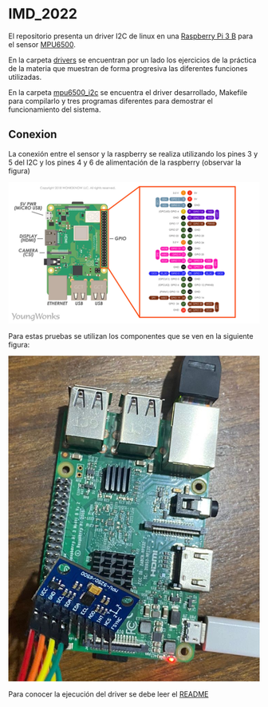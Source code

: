 # IMD_2022

El repositorio presenta un driver I2C de linux en una [Raspberry Pi 3 B](https://www.raspberrypi.com/products/raspberry-pi-3-model-b/) para el sensor [MPU6500](https://invensense.tdk.com/products/motion-tracking/6-axis/mpu-6500/).

En la carpeta [drivers](./drivers/) se encuentran por un lado los ejercicios de la práctica de la materia que muestran de forma progresiva las diferentes funciones utilizadas. 

En la carpeta [mpu6500_i2c](./drivers/mpu6500_i2c/) se encuentra el driver desarrollado, Makefile para compilarlo y tres programas diferentes para demostrar el funcionamiento del sistema.

## Conexion
La conexión entre el sensor y la raspberry se realiza utilizando los pines 3 y 5 del I2C y los pines 4 y 6 de alimentación de la raspberry (observar la figura)

![rpi pinout](./img/RPI_pinout.jpg) 

Para estas pruebas se utilizan los componentes que se ven en la siguiente figura:

![prueba](./img/pruebas.jpeg) 

Para conocer la ejecución del driver se debe leer el [README](./drivers/mpu6500_i2c/README.md)